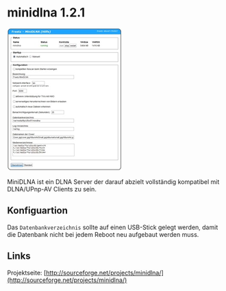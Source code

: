 # minidlna 1.2.1

[![minidlna](../../docs/screenshots/243_md.jpg)](../../docs/screenshots/243.jpg)

MiniDLNA ist ein DLNA Server der darauf abzielt vollständig kompatibel
mit DLNA/UPnp-AV Clients zu sein.

Konfiguartion
-------------

Das `Datenbankverzeichnis` sollte auf einen USB-Stick gelegt werden,
damit die Datenbank nicht bei jedem Reboot neu aufgebaut werden muss.

Links
-----

Projektseite:
[http://sourceforge.net/projects/minidlna/](http://sourceforge.net/projects/minidlna/)
